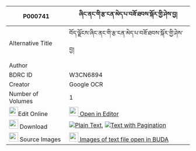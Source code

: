 |P000741|ཞིང་ནང་གི་རྩ་ངན་མེད་པ་བཟོ་ཐབས་སྐོར་གྱི་ཤེས་བྱ། 
| --- | --- 
|Alternative Title |བོད་ལྗོངས་ཞིང་ནང་གི་རྩ་ངན་མེད་པ་བཟོ་ཐབས་སྐོར་གྱི་ཤེས་བྱ།
|Author | 
|BDRC ID | W3CN6894
|Creator | Google OCR
|Number of Volumes| 1
|<img width="25" src="https://img.icons8.com/color/25/000000/edit-property.png">Edit Online| [<img width="25" src="https://avatars.githubusercontent.com/u/45091458?s=200&v=4"> Open in Editor](http://editor.openpecha.org/P000741)
|<img width="25" src="https://img.icons8.com/fluent/48/000000/download-2.png"/>  Download | [![](https://img.icons8.com/color/20/000000/txt.png)Plain Text](https://github.com/Openpecha/P000741/releases/download/v1/shying_nang_gi_tsa_ngen_mepa_z_plain_P000741.zip), [![](https://img.icons8.com/color/20/000000/txt.png)Text with Pagination](https://github.com/Openpecha/P000741/releases/download/v1/shying_nang_gi_tsa_ngen_mepa_z_pages_P000741.zip)
|<img width="25" src="https://img.icons8.com/plasticine/100/000000/pictures-folder.png"/>  Source Images | [<img width="25" src="https://library.bdrc.io/icons/BUDA-small.svg"> Images of text file open in BUDA](https://library.bdrc.io/show/bdr:W3CN6894)
